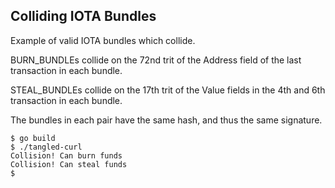 ## Colliding IOTA Bundles

Example of valid IOTA bundles which collide.

BURN_BUNDLEs collide on the 72nd trit of the Address field of the last
transaction in each bundle.

STEAL_BUNDLEs collide on the 17th trit of the Value fields in the 4th
and 6th transaction in each bundle.

The bundles in each pair have the same hash, and thus the same
signature.

```
$ go build
$ ./tangled-curl
Collision! Can burn funds
Collision! Can steal funds
$
```